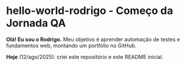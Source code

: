 # hello-world-rodrigo - Começo da Jornada QA

**Olá! Eu sou o Rodrigo.**
Meu objetivo é aprender automação de testes e fundamentos web, montando um portfólio no GitHub.

**Hoje** (12/ago/2025): criei este repositório e este README inicial.
